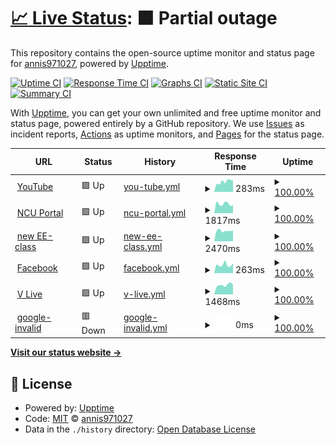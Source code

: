 # [📈 Live Status](https://annis971027.github.io/upptime): <!--live status--> **🟧 Partial outage**

This repository contains the open-source uptime monitor and status page for [annis971027](https://annis971027.github.io/upptime), powered by [Upptime](https://github.com/upptime/upptime).

[![Uptime CI](https://github.com/annis971027/upptime/workflows/Uptime%20CI/badge.svg)](https://github.com/annis971027/upptime/actions?query=workflow%3A%22Uptime+CI%22)
[![Response Time CI](https://github.com/annis971027/upptime/workflows/Response%20Time%20CI/badge.svg)](https://github.com/annis971027/upptime/actions?query=workflow%3A%22Response+Time+CI%22)
[![Graphs CI](https://github.com/annis971027/upptime/workflows/Graphs%20CI/badge.svg)](https://github.com/annis971027/upptime/actions?query=workflow%3A%22Graphs+CI%22)
[![Static Site CI](https://github.com/annis971027/upptime/workflows/Static%20Site%20CI/badge.svg)](https://github.com/annis971027/upptime/actions?query=workflow%3A%22Static+Site+CI%22)
[![Summary CI](https://github.com/annis971027/upptime/workflows/Summary%20CI/badge.svg)](https://github.com/annis971027/upptime/actions?query=workflow%3A%22Summary+CI%22)

With [Upptime](https://upptime.js.org), you can get your own unlimited and free uptime monitor and status page, powered entirely by a GitHub repository. We use [Issues](https://github.com/annis971027/upptime/issues) as incident reports, [Actions](https://github.com/annis971027/upptime/actions) as uptime monitors, and [Pages](https://annis971027.github.io/upptime) for the status page.

<!--start: status pages-->
<!-- This summary is generated by Upptime (https://github.com/upptime/upptime) -->
<!-- Do not edit this manually, your changes will be overwritten -->
<!-- prettier-ignore -->
| URL | Status | History | Response Time | Uptime |
| --- | ------ | ------- | ------------- | ------ |
| <img alt="" src="https://favicons.githubusercontent.com/www.youtube.com" height="13"> [YouTube](https://www.youtube.com/) | 🟩 Up | [you-tube.yml](https://github.com/annis971027/upptime/commits/HEAD/history/you-tube.yml) | <details><summary><img alt="Response time graph" src="./graphs/you-tube/response-time-week.png" height="20"> 283ms</summary><br><a href="https://annis971027.github.io/upptime/history/you-tube"><img alt="Response time 288" src="https://img.shields.io/endpoint?url=https%3A%2F%2Fraw.githubusercontent.com%2Fannis971027%2Fupptime%2FHEAD%2Fapi%2Fyou-tube%2Fresponse-time.json"></a><br><a href="https://annis971027.github.io/upptime/history/you-tube"><img alt="24-hour response time 312" src="https://img.shields.io/endpoint?url=https%3A%2F%2Fraw.githubusercontent.com%2Fannis971027%2Fupptime%2FHEAD%2Fapi%2Fyou-tube%2Fresponse-time-day.json"></a><br><a href="https://annis971027.github.io/upptime/history/you-tube"><img alt="7-day response time 283" src="https://img.shields.io/endpoint?url=https%3A%2F%2Fraw.githubusercontent.com%2Fannis971027%2Fupptime%2FHEAD%2Fapi%2Fyou-tube%2Fresponse-time-week.json"></a><br><a href="https://annis971027.github.io/upptime/history/you-tube"><img alt="30-day response time 288" src="https://img.shields.io/endpoint?url=https%3A%2F%2Fraw.githubusercontent.com%2Fannis971027%2Fupptime%2FHEAD%2Fapi%2Fyou-tube%2Fresponse-time-month.json"></a><br><a href="https://annis971027.github.io/upptime/history/you-tube"><img alt="1-year response time 288" src="https://img.shields.io/endpoint?url=https%3A%2F%2Fraw.githubusercontent.com%2Fannis971027%2Fupptime%2FHEAD%2Fapi%2Fyou-tube%2Fresponse-time-year.json"></a></details> | <details><summary><a href="https://annis971027.github.io/upptime/history/you-tube">100.00%</a></summary><a href="https://annis971027.github.io/upptime/history/you-tube"><img alt="All-time uptime 100.00%" src="https://img.shields.io/endpoint?url=https%3A%2F%2Fraw.githubusercontent.com%2Fannis971027%2Fupptime%2FHEAD%2Fapi%2Fyou-tube%2Fuptime.json"></a><br><a href="https://annis971027.github.io/upptime/history/you-tube"><img alt="24-hour uptime 100.00%" src="https://img.shields.io/endpoint?url=https%3A%2F%2Fraw.githubusercontent.com%2Fannis971027%2Fupptime%2FHEAD%2Fapi%2Fyou-tube%2Fuptime-day.json"></a><br><a href="https://annis971027.github.io/upptime/history/you-tube"><img alt="7-day uptime 100.00%" src="https://img.shields.io/endpoint?url=https%3A%2F%2Fraw.githubusercontent.com%2Fannis971027%2Fupptime%2FHEAD%2Fapi%2Fyou-tube%2Fuptime-week.json"></a><br><a href="https://annis971027.github.io/upptime/history/you-tube"><img alt="30-day uptime 100.00%" src="https://img.shields.io/endpoint?url=https%3A%2F%2Fraw.githubusercontent.com%2Fannis971027%2Fupptime%2FHEAD%2Fapi%2Fyou-tube%2Fuptime-month.json"></a><br><a href="https://annis971027.github.io/upptime/history/you-tube"><img alt="1-year uptime 100.00%" src="https://img.shields.io/endpoint?url=https%3A%2F%2Fraw.githubusercontent.com%2Fannis971027%2Fupptime%2FHEAD%2Fapi%2Fyou-tube%2Fuptime-year.json"></a></details>
| <img alt="" src="https://favicons.githubusercontent.com/portal.ncu.edu.tw" height="13"> [NCU Portal](https://portal.ncu.edu.tw/login) | 🟩 Up | [ncu-portal.yml](https://github.com/annis971027/upptime/commits/HEAD/history/ncu-portal.yml) | <details><summary><img alt="Response time graph" src="./graphs/ncu-portal/response-time-week.png" height="20"> 1817ms</summary><br><a href="https://annis971027.github.io/upptime/history/ncu-portal"><img alt="Response time 1786" src="https://img.shields.io/endpoint?url=https%3A%2F%2Fraw.githubusercontent.com%2Fannis971027%2Fupptime%2FHEAD%2Fapi%2Fncu-portal%2Fresponse-time.json"></a><br><a href="https://annis971027.github.io/upptime/history/ncu-portal"><img alt="24-hour response time 1603" src="https://img.shields.io/endpoint?url=https%3A%2F%2Fraw.githubusercontent.com%2Fannis971027%2Fupptime%2FHEAD%2Fapi%2Fncu-portal%2Fresponse-time-day.json"></a><br><a href="https://annis971027.github.io/upptime/history/ncu-portal"><img alt="7-day response time 1817" src="https://img.shields.io/endpoint?url=https%3A%2F%2Fraw.githubusercontent.com%2Fannis971027%2Fupptime%2FHEAD%2Fapi%2Fncu-portal%2Fresponse-time-week.json"></a><br><a href="https://annis971027.github.io/upptime/history/ncu-portal"><img alt="30-day response time 1786" src="https://img.shields.io/endpoint?url=https%3A%2F%2Fraw.githubusercontent.com%2Fannis971027%2Fupptime%2FHEAD%2Fapi%2Fncu-portal%2Fresponse-time-month.json"></a><br><a href="https://annis971027.github.io/upptime/history/ncu-portal"><img alt="1-year response time 1786" src="https://img.shields.io/endpoint?url=https%3A%2F%2Fraw.githubusercontent.com%2Fannis971027%2Fupptime%2FHEAD%2Fapi%2Fncu-portal%2Fresponse-time-year.json"></a></details> | <details><summary><a href="https://annis971027.github.io/upptime/history/ncu-portal">100.00%</a></summary><a href="https://annis971027.github.io/upptime/history/ncu-portal"><img alt="All-time uptime 100.00%" src="https://img.shields.io/endpoint?url=https%3A%2F%2Fraw.githubusercontent.com%2Fannis971027%2Fupptime%2FHEAD%2Fapi%2Fncu-portal%2Fuptime.json"></a><br><a href="https://annis971027.github.io/upptime/history/ncu-portal"><img alt="24-hour uptime 100.00%" src="https://img.shields.io/endpoint?url=https%3A%2F%2Fraw.githubusercontent.com%2Fannis971027%2Fupptime%2FHEAD%2Fapi%2Fncu-portal%2Fuptime-day.json"></a><br><a href="https://annis971027.github.io/upptime/history/ncu-portal"><img alt="7-day uptime 100.00%" src="https://img.shields.io/endpoint?url=https%3A%2F%2Fraw.githubusercontent.com%2Fannis971027%2Fupptime%2FHEAD%2Fapi%2Fncu-portal%2Fuptime-week.json"></a><br><a href="https://annis971027.github.io/upptime/history/ncu-portal"><img alt="30-day uptime 100.00%" src="https://img.shields.io/endpoint?url=https%3A%2F%2Fraw.githubusercontent.com%2Fannis971027%2Fupptime%2FHEAD%2Fapi%2Fncu-portal%2Fuptime-month.json"></a><br><a href="https://annis971027.github.io/upptime/history/ncu-portal"><img alt="1-year uptime 100.00%" src="https://img.shields.io/endpoint?url=https%3A%2F%2Fraw.githubusercontent.com%2Fannis971027%2Fupptime%2FHEAD%2Fapi%2Fncu-portal%2Fuptime-year.json"></a></details>
| <img alt="" src="https://favicons.githubusercontent.com/ncueeclass.ncu.edu.tw" height="13"> [new EE-class](https://ncueeclass.ncu.edu.tw/) | 🟩 Up | [new-ee-class.yml](https://github.com/annis971027/upptime/commits/HEAD/history/new-ee-class.yml) | <details><summary><img alt="Response time graph" src="./graphs/new-ee-class/response-time-week.png" height="20"> 2470ms</summary><br><a href="https://annis971027.github.io/upptime/history/new-ee-class"><img alt="Response time 2276" src="https://img.shields.io/endpoint?url=https%3A%2F%2Fraw.githubusercontent.com%2Fannis971027%2Fupptime%2FHEAD%2Fapi%2Fnew-ee-class%2Fresponse-time.json"></a><br><a href="https://annis971027.github.io/upptime/history/new-ee-class"><img alt="24-hour response time 2500" src="https://img.shields.io/endpoint?url=https%3A%2F%2Fraw.githubusercontent.com%2Fannis971027%2Fupptime%2FHEAD%2Fapi%2Fnew-ee-class%2Fresponse-time-day.json"></a><br><a href="https://annis971027.github.io/upptime/history/new-ee-class"><img alt="7-day response time 2470" src="https://img.shields.io/endpoint?url=https%3A%2F%2Fraw.githubusercontent.com%2Fannis971027%2Fupptime%2FHEAD%2Fapi%2Fnew-ee-class%2Fresponse-time-week.json"></a><br><a href="https://annis971027.github.io/upptime/history/new-ee-class"><img alt="30-day response time 2276" src="https://img.shields.io/endpoint?url=https%3A%2F%2Fraw.githubusercontent.com%2Fannis971027%2Fupptime%2FHEAD%2Fapi%2Fnew-ee-class%2Fresponse-time-month.json"></a><br><a href="https://annis971027.github.io/upptime/history/new-ee-class"><img alt="1-year response time 2276" src="https://img.shields.io/endpoint?url=https%3A%2F%2Fraw.githubusercontent.com%2Fannis971027%2Fupptime%2FHEAD%2Fapi%2Fnew-ee-class%2Fresponse-time-year.json"></a></details> | <details><summary><a href="https://annis971027.github.io/upptime/history/new-ee-class">100.00%</a></summary><a href="https://annis971027.github.io/upptime/history/new-ee-class"><img alt="All-time uptime 100.00%" src="https://img.shields.io/endpoint?url=https%3A%2F%2Fraw.githubusercontent.com%2Fannis971027%2Fupptime%2FHEAD%2Fapi%2Fnew-ee-class%2Fuptime.json"></a><br><a href="https://annis971027.github.io/upptime/history/new-ee-class"><img alt="24-hour uptime 100.00%" src="https://img.shields.io/endpoint?url=https%3A%2F%2Fraw.githubusercontent.com%2Fannis971027%2Fupptime%2FHEAD%2Fapi%2Fnew-ee-class%2Fuptime-day.json"></a><br><a href="https://annis971027.github.io/upptime/history/new-ee-class"><img alt="7-day uptime 100.00%" src="https://img.shields.io/endpoint?url=https%3A%2F%2Fraw.githubusercontent.com%2Fannis971027%2Fupptime%2FHEAD%2Fapi%2Fnew-ee-class%2Fuptime-week.json"></a><br><a href="https://annis971027.github.io/upptime/history/new-ee-class"><img alt="30-day uptime 100.00%" src="https://img.shields.io/endpoint?url=https%3A%2F%2Fraw.githubusercontent.com%2Fannis971027%2Fupptime%2FHEAD%2Fapi%2Fnew-ee-class%2Fuptime-month.json"></a><br><a href="https://annis971027.github.io/upptime/history/new-ee-class"><img alt="1-year uptime 100.00%" src="https://img.shields.io/endpoint?url=https%3A%2F%2Fraw.githubusercontent.com%2Fannis971027%2Fupptime%2FHEAD%2Fapi%2Fnew-ee-class%2Fuptime-year.json"></a></details>
| <img alt="" src="https://favicons.githubusercontent.com/www.facebook.com" height="13"> [Facebook](https://www.facebook.com/) | 🟩 Up | [facebook.yml](https://github.com/annis971027/upptime/commits/HEAD/history/facebook.yml) | <details><summary><img alt="Response time graph" src="./graphs/facebook/response-time-week.png" height="20"> 263ms</summary><br><a href="https://annis971027.github.io/upptime/history/facebook"><img alt="Response time 280" src="https://img.shields.io/endpoint?url=https%3A%2F%2Fraw.githubusercontent.com%2Fannis971027%2Fupptime%2FHEAD%2Fapi%2Ffacebook%2Fresponse-time.json"></a><br><a href="https://annis971027.github.io/upptime/history/facebook"><img alt="24-hour response time 304" src="https://img.shields.io/endpoint?url=https%3A%2F%2Fraw.githubusercontent.com%2Fannis971027%2Fupptime%2FHEAD%2Fapi%2Ffacebook%2Fresponse-time-day.json"></a><br><a href="https://annis971027.github.io/upptime/history/facebook"><img alt="7-day response time 263" src="https://img.shields.io/endpoint?url=https%3A%2F%2Fraw.githubusercontent.com%2Fannis971027%2Fupptime%2FHEAD%2Fapi%2Ffacebook%2Fresponse-time-week.json"></a><br><a href="https://annis971027.github.io/upptime/history/facebook"><img alt="30-day response time 280" src="https://img.shields.io/endpoint?url=https%3A%2F%2Fraw.githubusercontent.com%2Fannis971027%2Fupptime%2FHEAD%2Fapi%2Ffacebook%2Fresponse-time-month.json"></a><br><a href="https://annis971027.github.io/upptime/history/facebook"><img alt="1-year response time 280" src="https://img.shields.io/endpoint?url=https%3A%2F%2Fraw.githubusercontent.com%2Fannis971027%2Fupptime%2FHEAD%2Fapi%2Ffacebook%2Fresponse-time-year.json"></a></details> | <details><summary><a href="https://annis971027.github.io/upptime/history/facebook">100.00%</a></summary><a href="https://annis971027.github.io/upptime/history/facebook"><img alt="All-time uptime 100.00%" src="https://img.shields.io/endpoint?url=https%3A%2F%2Fraw.githubusercontent.com%2Fannis971027%2Fupptime%2FHEAD%2Fapi%2Ffacebook%2Fuptime.json"></a><br><a href="https://annis971027.github.io/upptime/history/facebook"><img alt="24-hour uptime 100.00%" src="https://img.shields.io/endpoint?url=https%3A%2F%2Fraw.githubusercontent.com%2Fannis971027%2Fupptime%2FHEAD%2Fapi%2Ffacebook%2Fuptime-day.json"></a><br><a href="https://annis971027.github.io/upptime/history/facebook"><img alt="7-day uptime 100.00%" src="https://img.shields.io/endpoint?url=https%3A%2F%2Fraw.githubusercontent.com%2Fannis971027%2Fupptime%2FHEAD%2Fapi%2Ffacebook%2Fuptime-week.json"></a><br><a href="https://annis971027.github.io/upptime/history/facebook"><img alt="30-day uptime 100.00%" src="https://img.shields.io/endpoint?url=https%3A%2F%2Fraw.githubusercontent.com%2Fannis971027%2Fupptime%2FHEAD%2Fapi%2Ffacebook%2Fuptime-month.json"></a><br><a href="https://annis971027.github.io/upptime/history/facebook"><img alt="1-year uptime 100.00%" src="https://img.shields.io/endpoint?url=https%3A%2F%2Fraw.githubusercontent.com%2Fannis971027%2Fupptime%2FHEAD%2Fapi%2Ffacebook%2Fuptime-year.json"></a></details>
| <img alt="" src="https://favicons.githubusercontent.com/www.vlive.tv" height="13"> [V Live](https://www.vlive.tv/home/chart?sub=VIDEO&period=HOUR_24&country=ALL) | 🟩 Up | [v-live.yml](https://github.com/annis971027/upptime/commits/HEAD/history/v-live.yml) | <details><summary><img alt="Response time graph" src="./graphs/v-live/response-time-week.png" height="20"> 1468ms</summary><br><a href="https://annis971027.github.io/upptime/history/v-live"><img alt="Response time 1513" src="https://img.shields.io/endpoint?url=https%3A%2F%2Fraw.githubusercontent.com%2Fannis971027%2Fupptime%2FHEAD%2Fapi%2Fv-live%2Fresponse-time.json"></a><br><a href="https://annis971027.github.io/upptime/history/v-live"><img alt="24-hour response time 1485" src="https://img.shields.io/endpoint?url=https%3A%2F%2Fraw.githubusercontent.com%2Fannis971027%2Fupptime%2FHEAD%2Fapi%2Fv-live%2Fresponse-time-day.json"></a><br><a href="https://annis971027.github.io/upptime/history/v-live"><img alt="7-day response time 1468" src="https://img.shields.io/endpoint?url=https%3A%2F%2Fraw.githubusercontent.com%2Fannis971027%2Fupptime%2FHEAD%2Fapi%2Fv-live%2Fresponse-time-week.json"></a><br><a href="https://annis971027.github.io/upptime/history/v-live"><img alt="30-day response time 1513" src="https://img.shields.io/endpoint?url=https%3A%2F%2Fraw.githubusercontent.com%2Fannis971027%2Fupptime%2FHEAD%2Fapi%2Fv-live%2Fresponse-time-month.json"></a><br><a href="https://annis971027.github.io/upptime/history/v-live"><img alt="1-year response time 1513" src="https://img.shields.io/endpoint?url=https%3A%2F%2Fraw.githubusercontent.com%2Fannis971027%2Fupptime%2FHEAD%2Fapi%2Fv-live%2Fresponse-time-year.json"></a></details> | <details><summary><a href="https://annis971027.github.io/upptime/history/v-live">100.00%</a></summary><a href="https://annis971027.github.io/upptime/history/v-live"><img alt="All-time uptime 100.00%" src="https://img.shields.io/endpoint?url=https%3A%2F%2Fraw.githubusercontent.com%2Fannis971027%2Fupptime%2FHEAD%2Fapi%2Fv-live%2Fuptime.json"></a><br><a href="https://annis971027.github.io/upptime/history/v-live"><img alt="24-hour uptime 100.00%" src="https://img.shields.io/endpoint?url=https%3A%2F%2Fraw.githubusercontent.com%2Fannis971027%2Fupptime%2FHEAD%2Fapi%2Fv-live%2Fuptime-day.json"></a><br><a href="https://annis971027.github.io/upptime/history/v-live"><img alt="7-day uptime 100.00%" src="https://img.shields.io/endpoint?url=https%3A%2F%2Fraw.githubusercontent.com%2Fannis971027%2Fupptime%2FHEAD%2Fapi%2Fv-live%2Fuptime-week.json"></a><br><a href="https://annis971027.github.io/upptime/history/v-live"><img alt="30-day uptime 100.00%" src="https://img.shields.io/endpoint?url=https%3A%2F%2Fraw.githubusercontent.com%2Fannis971027%2Fupptime%2FHEAD%2Fapi%2Fv-live%2Fuptime-month.json"></a><br><a href="https://annis971027.github.io/upptime/history/v-live"><img alt="1-year uptime 100.00%" src="https://img.shields.io/endpoint?url=https%3A%2F%2Fraw.githubusercontent.com%2Fannis971027%2Fupptime%2FHEAD%2Fapi%2Fv-live%2Fuptime-year.json"></a></details>
| <img alt="" src="https://favicons.githubusercontent.com/google.com.abc" height="13"> [google-invalid](https://google.com.abc/123) | 🟥 Down | [google-invalid.yml](https://github.com/annis971027/upptime/commits/HEAD/history/google-invalid.yml) | <details><summary><img alt="Response time graph" src="./graphs/google-invalid/response-time-week.png" height="20"> 0ms</summary><br><a href="https://annis971027.github.io/upptime/history/google-invalid"><img alt="Response time 0" src="https://img.shields.io/endpoint?url=https%3A%2F%2Fraw.githubusercontent.com%2Fannis971027%2Fupptime%2FHEAD%2Fapi%2Fgoogle-invalid%2Fresponse-time.json"></a><br><a href="https://annis971027.github.io/upptime/history/google-invalid"><img alt="24-hour response time 0" src="https://img.shields.io/endpoint?url=https%3A%2F%2Fraw.githubusercontent.com%2Fannis971027%2Fupptime%2FHEAD%2Fapi%2Fgoogle-invalid%2Fresponse-time-day.json"></a><br><a href="https://annis971027.github.io/upptime/history/google-invalid"><img alt="7-day response time 0" src="https://img.shields.io/endpoint?url=https%3A%2F%2Fraw.githubusercontent.com%2Fannis971027%2Fupptime%2FHEAD%2Fapi%2Fgoogle-invalid%2Fresponse-time-week.json"></a><br><a href="https://annis971027.github.io/upptime/history/google-invalid"><img alt="30-day response time 0" src="https://img.shields.io/endpoint?url=https%3A%2F%2Fraw.githubusercontent.com%2Fannis971027%2Fupptime%2FHEAD%2Fapi%2Fgoogle-invalid%2Fresponse-time-month.json"></a><br><a href="https://annis971027.github.io/upptime/history/google-invalid"><img alt="1-year response time 0" src="https://img.shields.io/endpoint?url=https%3A%2F%2Fraw.githubusercontent.com%2Fannis971027%2Fupptime%2FHEAD%2Fapi%2Fgoogle-invalid%2Fresponse-time-year.json"></a></details> | <details><summary><a href="https://annis971027.github.io/upptime/history/google-invalid">100.00%</a></summary><a href="https://annis971027.github.io/upptime/history/google-invalid"><img alt="All-time uptime 100.00%" src="https://img.shields.io/endpoint?url=https%3A%2F%2Fraw.githubusercontent.com%2Fannis971027%2Fupptime%2FHEAD%2Fapi%2Fgoogle-invalid%2Fuptime.json"></a><br><a href="https://annis971027.github.io/upptime/history/google-invalid"><img alt="24-hour uptime 100.00%" src="https://img.shields.io/endpoint?url=https%3A%2F%2Fraw.githubusercontent.com%2Fannis971027%2Fupptime%2FHEAD%2Fapi%2Fgoogle-invalid%2Fuptime-day.json"></a><br><a href="https://annis971027.github.io/upptime/history/google-invalid"><img alt="7-day uptime 100.00%" src="https://img.shields.io/endpoint?url=https%3A%2F%2Fraw.githubusercontent.com%2Fannis971027%2Fupptime%2FHEAD%2Fapi%2Fgoogle-invalid%2Fuptime-week.json"></a><br><a href="https://annis971027.github.io/upptime/history/google-invalid"><img alt="30-day uptime 100.00%" src="https://img.shields.io/endpoint?url=https%3A%2F%2Fraw.githubusercontent.com%2Fannis971027%2Fupptime%2FHEAD%2Fapi%2Fgoogle-invalid%2Fuptime-month.json"></a><br><a href="https://annis971027.github.io/upptime/history/google-invalid"><img alt="1-year uptime 100.00%" src="https://img.shields.io/endpoint?url=https%3A%2F%2Fraw.githubusercontent.com%2Fannis971027%2Fupptime%2FHEAD%2Fapi%2Fgoogle-invalid%2Fuptime-year.json"></a></details>

<!--end: status pages-->

[**Visit our status website →**](https://annis971027.github.io/upptime)

## 📄 License

- Powered by: [Upptime](https://github.com/upptime/upptime)
- Code: [MIT](./LICENSE) © [annis971027](https://annis971027.github.io/upptime)
- Data in the `./history` directory: [Open Database License](https://opendatacommons.org/licenses/odbl/1-0/)
